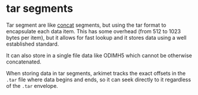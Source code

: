 # tar segments

Tar segment are like [concat](seg-concat.md) segments, but using the tar format
to encapsulate each data item. This has some overhead (from 512 to 1023 bytes
per item), but it allows for fast lookup and it stores data using a well
established standard.

It can also store in a single file data like ODIMH5 which cannot be otherwise
concatenated.

When storing data in tar segments, arkimet tracks the exact offsets in the
`.tar` file where data begins and ends, so it can seek directly to it
regardless of the `.tar` envelope.
